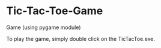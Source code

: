 # Tic-Tac-Toe-Game
Game (using pygame module)

To play the game, simply double click on the TicTacToe.exe.
